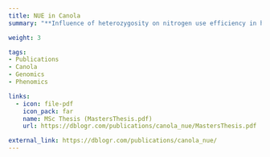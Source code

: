 ```yaml
---
title: NUE in Canola
summary: "**Influence of heterozygosity on nitrogen use efficiency in hybrid and purebred lines of *Brassica napus* (L.)**. *University of Giessen*. (2015) MSc. Thesis."

weight: 3

tags:
- Publications
- Canola
- Genomics
- Phenomics

links:
  - icon: file-pdf
    icon_pack: far
    name: MSc Thesis (MastersThesis.pdf)
    url: https://dblogr.com/publications/canola_nue/MastersThesis.pdf

external_link: https://dblogr.com/publications/canola_nue/
---
```

